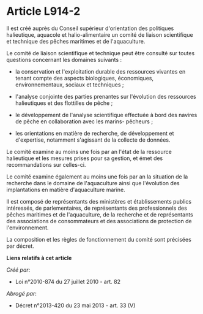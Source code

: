 # Article L914-2

Il est créé auprès du Conseil supérieur d'orientation des politiques halieutique, aquacole et halio-alimentaire un comité de
liaison scientifique et technique des pêches maritimes et de l'aquaculture. 

Le comité de liaison scientifique et technique peut être consulté sur toutes questions concernant les domaines suivants : 

- la conservation et l'exploitation durable des ressources vivantes en tenant compte des aspects biologiques, économiques,
environnementaux, sociaux et techniques ; 

- l'analyse conjointe des parties prenantes sur l'évolution des ressources halieutiques et des flottilles de pêche ; 

- le développement de l'analyse scientifique effectuée à bord des navires de pêche en collaboration avec les marins-
pêcheurs ; 

- les orientations en matière de recherche, de développement et d'expertise, notamment s'agissant de la collecte de données. 

Le comité examine au moins une fois par an l'état de la ressource halieutique et les mesures prises pour sa gestion, et émet
des recommandations sur celles-ci. 

Le comité examine également au moins une fois par an la situation de la recherche dans le domaine de l'aquaculture ainsi que
l'évolution des implantations en matière d'aquaculture marine. 

Il est composé de représentants des ministères et établissements publics intéressés, de parlementaires, de représentants des
professionnels des pêches maritimes et de l'aquaculture, de la recherche et de représentants des associations de
consommateurs et des associations de protection de l'environnement. 

La composition et les règles de fonctionnement du comité sont précisées par décret.

**Liens relatifs à cet article**

_Créé par_:

  - Loi n°2010-874 du 27 juillet 2010 - art. 82

_Abrogé par_:

  - Décret n°2013-420 du 23 mai 2013 - art. 33 (V)
